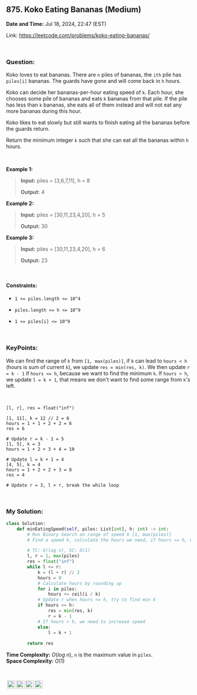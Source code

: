 ## 875. Koko Eating Bananas (Medium)
**Date and Time:** Jul 18, 2024, 22:47 (EST)

Link: https://leetcode.com/problems/koko-eating-bananas/

<br>

### Question:
Koko loves to eat bananas. There are `n` piles of bananas, the `ith` pile has `piles[i]` bananas. The guards have gone and will come back in `h` hours.

Koko can decide her bananas-per-hour eating speed of `k`. Each hour, she chooses some pile of bananas and eats `k` bananas from that pile. If the pile has less than `k` bananas, she eats all of them instead and will not eat any more bananas during this hour.

Koko likes to eat slowly but still wants to finish eating all the bananas before the guards return.

Return the minimum integer `k` such that she can eat all the bananas within `h` hours.

<br>

**Example 1:**
> **Input:** piles = [3,6,7,11], h = 8
> 
> **Output:** 4

**Example 2:**
> **Input:** piles = [30,11,23,4,20], h = 5
> 
> **Output:** 30

**Example 3:**
> **Input:** piles = [30,11,23,4,20], h = 6
> 
> **Output:** 23

<br>

#### Constraints:
* `1 <= piles.length <= 10^4`

* `piles.length <= h <= 10^9`

* `1 <= piles[i] <= 10^9`

<br>

### KeyPoints: 
We can find the range of `k` from `[1, max(piles)]`, if `k` can lead to `hours < h` (hours is sum of current `k`), we update `res = min(res, k)`. We then update `r = k - 1` if `hours <= h`, because we want to find the minimum `k`. If `hours > h`, we update `l = k + 1`, that means we don't want to find some range from `k`'s left. 

<br>

```
[l, r], res = float("inf")

[1, 11], k = 12 // 2 = 6
hours = 1 + 1 + 2 + 2 = 6
res = 6

# Update r = k - 1 = 5
[1, 5], k = 3
hours = 1 + 2 + 3 + 4 = 10

# Update l = k + 1 = 4
[4, 5], k = 4
hours = 1 + 2 + 2 + 3 = 8
res = 4

# Update r = 3, l > r, break the while loop
```

<br>

### My Solution:
```python
class Solution:
    def minEatingSpeed(self, piles: List[int], h: int) -> int:
        # Run Binary Search on range of speed k [1, max(piles)]
        # Find a speed k, calculate the hours we need, if hours <= h, update res and r = k-1; else, increase the speed, l = k + 1

        # TC: O(log n), SC: O(1)
        l, r = 1, max(piles)
        res = float("inf")
        while l <= r:
            k = (l + r) // 2
            hours = 0
            # Calculate hours by rounding up
            for i in piles:
                hours += ceil(i / k)
            # Update r when hours <= h, try to find min k
            if hours <= h:
                res = min(res, k)
                r = k - 1
            # If hours > h, we need to increase speed
            else:
                l = k + 1
        
        return res
```
**Time Complexity:** $O(log\ n)$, `n` is the maximum value in `piles`. <br>
**Space Complexity:** $O(1)$

<br>

<img style="height:22px!important;margin-left:3px;vertical-align:text-bottom;" src="https://mirrors.creativecommons.org/presskit/icons/cc.svg?ref=chooser-v1" alt="CC BY-NC-SA" title="CC BY-NC-SA"><img style="height:22px!important;margin-left:3px;vertical-align:text-bottom;" src="https://mirrors.creativecommons.org/presskit/icons/by.svg?ref=chooser-v1" alt="BY: credit must be given to the creator" title="BY: credit must be given to the creator"><img style="height:22px!important;margin-left:3px;vertical-align:text-bottom;" src="https://mirrors.creativecommons.org/presskit/icons/nc.svg?ref=chooser-v1" alt="NC: Only noncommercial uses of the work are permitted" title="NC: Only noncommercial uses of the work are permitted"><img style="height:22px!important;margin-left:3px;vertical-align:text-bottom;" src="https://mirrors.creativecommons.org/presskit/icons/sa.svg?ref=chooser-v1" alt="SA: Adaptations must be shared under the same terms" title="SA: Adaptations must be shared under the same terms">